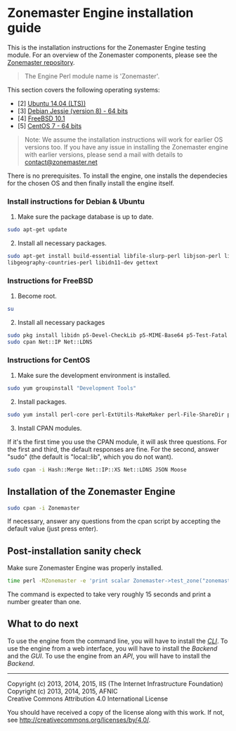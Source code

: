 # Zonemaster Engine installation guide

This is the installation instructions for the Zonemaster Engine testing
module. For an overview of the Zonemaster components, please see the
[Zonemaster repository](https://github.com/dotse/zonemaster).

>
> The Engine Perl module name is 'Zonemaster'.
>


This section covers the following operating systems:

 * [2] <a href="#Debian">Ubuntu 14.04 (LTS))</a>
 * [3] <a href="#Debian">Debian Jessie (version 8) - 64 bits</a>
 * [4] <a href="#FreeBSD">FreeBSD 10.1</a>
 * [5] <a href="#CentOS">CentOS 7 - 64 bits</a>

>
> Note: We assume the installation instructions will work for earlier OS
> versions too. If you have any issue in installing the Zonemaster engine with
> earlier versions, please send a mail with details to contact@zonemaster.net
>

There is no prerequisites. To install the engine, one installs the dependecies
for the chosen OS and then finally install the engine itself.

### <a name="Debian"></a> Install instructions for Debian & Ubuntu

1) Make sure the package database is up to date.

```sh
sudo apt-get update
```

2) Install all necessary packages.

```sh
sudo apt-get install build-essential libfile-slurp-perl libjson-perl liblist-moreutils-perl libio-socket-inet6-perl libmodule-find-perl libmoose-perl libfile-sharedir-perl libhash-merge-perl libreadonly-perl libmail-rfc822-address-perl libintl-xs-perl libssl-dev libdevel-checklib-perl libtest-fatal-perl libtie-simple-perl libio-capture-perl
libgeography-countries-perl libidn11-dev gettext
```


### <a name="FreeBSD"></a> Instructions for FreeBSD 

1) Become root.

```sh
su
```

2) Install all necessary packages

```sh
sudo pkg install libidn p5-Devel-CheckLib p5-MIME-Base64 p5-Test-Fatal p5-JSON-PP p5-IO-Socket-INET6 p5-Moose p5-Module-Find p5-JSON p5-File-ShareDir p5-File-Slurp p5-Mail-RFC822-Address p5-Hash-Merge p5-Time-HiRes p5-Locale-libintl p5-Readonly-XS p5-Tie-Simple p5-Math-BigInt p5-IP-Country p5-IO-Capture p5-List-MoreUtils
sudo cpan Net::IP Net::LDNS
```


### <a name="CentOS"></a> Instructions for CentOS 

1) Make sure the development environment is installed.

```sh
sudo yum groupinstall "Development Tools"
```

2) Install packages.

```sh
sudo yum install perl-core perl-ExtUtils-MakeMaker perl-File-ShareDir perl-File-Slurp perl-IO-Socket-INET6 perl-JSON perl-List-MoreUtils perl-Readonly perl-Time-HiRes perl-YAML libidn-devel perl-libintl perl-Devel-CheckLib openssl-devel perl-Test-Fatal
```

3) Install CPAN modules.

If it's the first time you use the CPAN module, it will ask three questions.
For the first and third, the default responses are fine. For the second, answer
"sudo" (the default is "local::lib", which you do not want).

```sh
sudo cpan -i Hash::Merge Net::IP::XS Net::LDNS JSON Moose
```

## Installation of the Zonemaster Engine

```sh
sudo cpan -i Zonemaster
```

If necessary, answer any questions from the cpan script by accepting the default value (just press enter).


## Post-installation sanity check

Make sure Zonemaster Engine was properly installed.

```sh
time perl -MZonemaster -e 'print scalar Zonemaster->test_zone("zonemaster.net"), "\n"'
```

The command is expected to take very roughly 15 seconds and print a number
greater than one.

## What to do next
To use the engine from the command line, you will have to install the
*[CLI](https://github.com/dotse/zonemaster-cli/blob/master/docs/installation.md)*. 
To use the engine from a web interface, you will have to install the *Backend* and
the *GUI*. 
To use the engine from an *API*, you will have to install the *Backend*.

-------

Copyright (c) 2013, 2014, 2015, IIS (The Internet Infrastructure Foundation)  
Copyright (c) 2013, 2014, 2015, AFNIC  
Creative Commons Attribution 4.0 International License

You should have received a copy of the license along with this
work.  If not, see <http://creativecommons.org/licenses/by/4.0/>.
